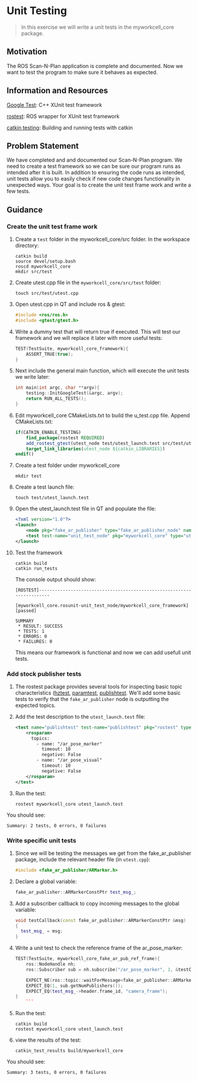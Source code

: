 # Unit Testing
>In this exercise we will write a unit tests in the myworkcell_core package.

## Motivation

The ROS Scan-N-Plan application is complete and documented.  Now we want to test the program to make sure it behaves as expected. 

## Information and Resources
[Google Test](https://github.com/google/googletest): C++ XUnit test framework

[rostest](http://wiki.ros.org/rostest): ROS wrapper for XUnit test framework

[catkin testing](http://catkin-tools.readthedocs.io/en/latest/verbs/catkin_build.html?highlight=run_tests#building-and-running-tests): Building and running tests with catkin

## Problem Statement
We have completed and and documented our Scan-N-Plan program.  We need to create a test framework so we can be sure our program runs as intended after it is built. In addition to ensuring the code runs as intended, unit tests allow you to easily check if new code changes functionality in unexpected ways.  Your goal is to create the unit test frame work and write a few tests. 

## Guidance

### Create the unit test frame work

1. Create a `test` folder in the myworkcell_core/src folder. In the workspace directory:

	```
	catkin build
	source devel/setup.bash
	roscd myworkcell_core
	mkdir src/test
	```

2. Create utest.cpp file in the `myworkcell_core/src/test` folder:

	```
	touch src/test/utest.cpp
	```

3. Open utest.cpp in QT and include ros & gtest:

	``` c++
	#include <ros/ros.h>
	#include <gtest/gtest.h>
	```

4. Write a dummy test that will return true if executed. This will test our framework and we will replace it later with more useful tests:

	``` c++
	TEST(TestSuite, myworkcell_core_framework){
		ASSERT_TRUE(true);
	}
	```

5. Next include the general main function, which will execute the unit tests we write later:

	``` c++
	int main(int argc, char **argv){
		testing::InitGoogleTest(&argc, argv);
		return RUN_ALL_TESTS();
	}
	```

6. Edit myworkcell_core CMakeLists.txt to build the u_test.cpp file.  Append CMakeLists.txt:

	``` cmake
	if(CATKIN_ENABLE_TESTING)
		find_package(rostest REQUIRED)
		add_rostest_gtest(utest_node test/utest_launch.test src/test/utest.cpp)
		target_link_libraries(utest_node ${catkin_LIBRARIES})
	endif()
	```

7. Create a test folder under myworkcell_core

	```
	mkdir test
	```

8. Create a test launch file:

	```
	touch test/utest_launch.test
	```

9. Open the utest_launch.test file in QT and populate the file:

	``` xml
	<?xml version="1.0"?>
	<launch>
        <node pkg="fake_ar_publisher" type="fake_ar_publisher_node" name="fake_ar_publisher"/>
		<test test-name="unit_test_node" pkg="myworkcell_core" type="utest_node"/>
	</launch>
	```

10. Test the framework

	```
	catkin build
	catkin run_tests
	```
	The console output should show:
	```
	[ROSTEST]-----------------------------------------------------------------------

	[myworkcell_core.rosunit-unit_test_node/myworkcell_core_framework][passed]

	SUMMARY
	 * RESULT: SUCCESS
	 * TESTS: 1
	 * ERRORS: 0
	 * FAILURES: 0
	```
	This means our framework is functional and now we can add usefull unit tests.

### Add stock publisher tests
1. The rostest package provides several tools for inspecting basic topic characteristics ([hztest](http://wiki.ros.org/rostest/Nodes#hztest), [paramtest](http://wiki.ros.org/rostest/Nodes#paramtest), [publishtest](http://wiki.ros.org/rostest/Nodes#publishtest).  We'll add some basic tests to verify that the `fake_ar_publisher` node is outputting the expected topics.
 
2. Add the test description to the `utest_launch.test` file:
 
    ``` xml
    <test name="publishtest" test-name="publishtest" pkg="rostest" type="publishtest">
        <rosparam>
          topics:
            - name: "/ar_pose_marker"
              timeout: 10
              negative: False
            - name: "/ar_pose_visual"
              timeout: 10
              negative: False
        </rosparam>
    </test>
    ```
    
3. Run the test:
    ```
    rostest myworkcell_core utest_launch.test
    ```

You should see:  

	Summary: 2 tests, 0 errors, 0 failures

### Write specific unit tests
 1. Since we will be testing the messages we get from the fake_ar_publisher package, include the relevant header file (in `utest.cpp`):
	``` c++
	#include <fake_ar_publisher/ARMarker.h>
	```

 2. Declare a global variable:
	``` c++
	fake_ar_publisher::ARMarkerConstPtr test_msg_;
	```

 3. Add a subscriber callback to copy incoming messages to the global variable:
    ``` c++
    void testCallback(const fake_ar_publisher::ARMarkerConstPtr &msg)
    {
      test_msg_ = msg;
    }
    ```
 
 4. Write a unit test to check the reference frame of the ar_pose_marker:
	``` c++
    TEST(TestSuite, myworkcell_core_fake_ar_pub_ref_frame){
        ros::NodeHandle nh;
        ros::Subscriber sub = nh.subscribe("/ar_pose_marker", 1, &testCallback);
    
        EXPECT_NE(ros::topic::waitForMessage<fake_ar_publisher::ARMarker>("/ar_pose_marker", ros::Duration(10)), nullptr);
        EXPECT_EQ(1, sub.getNumPublishers());
        EXPECT_EQ(test_msg_->header.frame_id, "camera_frame");
    }
    	```
 5. Run the test:
	```
	catkin build
	rostest myworkcell_core utest_launch.test
	```
 6. view the results of the test:
	```
	catkin_test_results build/myworkcell_core
	```
You should see:  

	Summary: 3 tests, 0 errors, 0 failures
